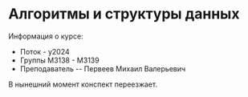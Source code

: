 # Алгоритмы и структуры данных

Информация о курсе:

* Поток - y2024
* Группы М3138 - М3139
* Преподаватель -- Первеев Михаил Валерьевич

В нынешний момент конспект переезжает.


